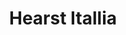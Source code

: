---
collection_archive: true
collection_category:
  - Award Winning
  - Award Winning
  - Portraits
  - Lifestyle
  - Color
  - Sports + Athletes
  - Editorial
collection_content: 
collection_cover: https://d1sf55qlb7p6hz.cloudfront.net/hearst-5.jpg
collection_cover_mobile: https://d1sf55qlb7p6hz.cloudfront.net/verticalcovers-25.jpg
collection_description: >-
  Showcasing the health benefits of sprinting set to the backdrop of 1930’s art
  deco.

    
   Winner in the 2016 _American Photography Annual: AP 32_
collection_description_alignment: center
collection_exhibition: []
collection_filter: Commissioned + Stock
collection_hidden: false
collection_meta: Gioa 
collection_press: []
collection_preview:
  - https://d1sf55qlb7p6hz.cloudfront.net/paris_covers-1.jpg
  - https://d1sf55qlb7p6hz.cloudfront.net/paris_covers-2.jpg
  - https://d1sf55qlb7p6hz.cloudfront.net/paris_covers-3.jpg
  - https://d1sf55qlb7p6hz.cloudfront.net/paris_covers-4.jpg
cover_image: https://d1sf55qlb7p6hz.cloudfront.net/social-20.jpg
date: 
hide_footer: true
layout: blocks
logo: 
navigation_theme: white
slug: paris
theme_color: F4BEFF
title: Hearst Itallia
collection_awards:
  - content: |-
      **2016**  
      _AP 32: American Photography Annual 32_
collection_blocks:
  - _bookshop_name: collections/media-row-start
    row_alignment: between
  - _bookshop_name: collections/media-element
    block: media-element
    color: FDE3BB
    image: https://d1sf55qlb7p6hz.cloudfront.net/hearst-1.jpg
    margin_left: 30
    margin_right: 0
    margin_y: 100
    width: 40
  - _bookshop_name: collections/media-row
    row_alignment: between
  - _bookshop_name: collections/media-element
    block: media-element
    color: B7F5F8
    image: https://d1sf55qlb7p6hz.cloudfront.net/hearst-2.jpg
    margin_left: 5
    margin_y: 100
    width: 33
  - _bookshop_name: collections/media-element
    block: media-element
    color: FECAC4
    image: https://d1sf55qlb7p6hz.cloudfront.net/hearst-3.jpg
    margin_left: 0
    margin_right: 15
    margin_y: 300
    width: 30
  - _bookshop_name: collections/media-row
    row_alignment: between
  - _bookshop_name: collections/media-element
    block: media-element
    color: F5DFF8
    image: https://d1sf55qlb7p6hz.cloudfront.net/hearst-5.jpg
    margin_left: 0
    margin_y: 300
    width: 60
  - _bookshop_name: collections/media-element
    block: media-element
    color: B2DDFD
    image: https://d1sf55qlb7p6hz.cloudfront.net/hearst-4.jpg
    margin_left: 0
    margin_right: 0
    margin_y: 100
    width: 33
  - _bookshop_name: collections/media-row
    row_alignment: between
  - _bookshop_name: collections/media-element
    block: media-element
    color: C9F6F9
    image: https://d1sf55qlb7p6hz.cloudfront.net/hearst-6.jpg
    margin_left: 40
    margin_y: 100
    width: 40
  - _bookshop_name: collections/media-row
    row_alignment: between
  - _bookshop_name: collections/media-element
    block: media-element
    color: FDEBEB
    image: https://d1sf55qlb7p6hz.cloudfront.net/hearst-7.jpg
    margin_left: 25
    margin_right: 0
    margin_y: 100
    width: 50
  - _bookshop_name: collections/media-row
    row_alignment: between
  - _bookshop_name: collections/media-element
    block: media-element
    color: EDF6C8
    image: https://d1sf55qlb7p6hz.cloudfront.net/hearst-8.jpg
    margin_left: 10
    margin_right: 0
    margin_y: 100
    width: 30
  - _bookshop_name: collections/media-element
    block: media-element
    color: E8F3F7
    image: https://d1sf55qlb7p6hz.cloudfront.net/hearst-9.jpg
    margin_left: 0
    margin_right: 5
    margin_y: 300
    width: 50
  - _bookshop_name: collections/media-row
    row_alignment: between
  - _bookshop_name: collections/media-element
    block: media-element
    color: F9F3DD
    image: https://d1sf55qlb7p6hz.cloudfront.net/hearst-10.jpg
    margin_left: 10
    margin_right: 0
    margin_y: 100
    width: 60
  - _bookshop_name: collections/media-row
    row_alignment: between
  - _bookshop_name: collections/media-element
    block: media-element
    color: D2ECFF
    image: https://d1sf55qlb7p6hz.cloudfront.net/hearst-12.jpg
    margin_left: 5
    margin_y: 400
    width: 33
  - _bookshop_name: collections/media-element
    block: media-element
    color: DFF7F4
    image: https://d1sf55qlb7p6hz.cloudfront.net/hearst-11.jpg
    margin_left: 0
    margin_right: 10
    margin_y: 100
    width: 40
  - _bookshop_name: collections/media-row
    row_alignment: between
  - _bookshop_name: collections/media-element
    block: media-element
    color: FEEEEE
    image: https://d1sf55qlb7p6hz.cloudfront.net/hearst-13.jpg
    margin_left: 30
    margin_y: 100
    width: 40
  - _bookshop_name: collections/media-row-end
---